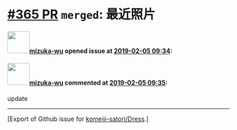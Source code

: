 # [\#365 PR](https://github.com/komeiji-satori/Dress/pull/365) `merged`: 最近照片

#### <img src="https://avatars.githubusercontent.com/u/12521383?u=5cf0e88425a7bd4166dd83f1cf2d301fe680645b&v=4" width="50">[mizuka-wu](https://github.com/mizuka-wu) opened issue at [2019-02-05 09:34](https://github.com/komeiji-satori/Dress/pull/365):



#### <img src="https://avatars.githubusercontent.com/u/12521383?u=5cf0e88425a7bd4166dd83f1cf2d301fe680645b&v=4" width="50">[mizuka-wu](https://github.com/mizuka-wu) commented at [2019-02-05 09:35](https://github.com/komeiji-satori/Dress/pull/365#issuecomment-460570589):

update


-------------------------------------------------------------------------------



[Export of Github issue for [komeiji-satori/Dress](https://github.com/komeiji-satori/Dress).]
